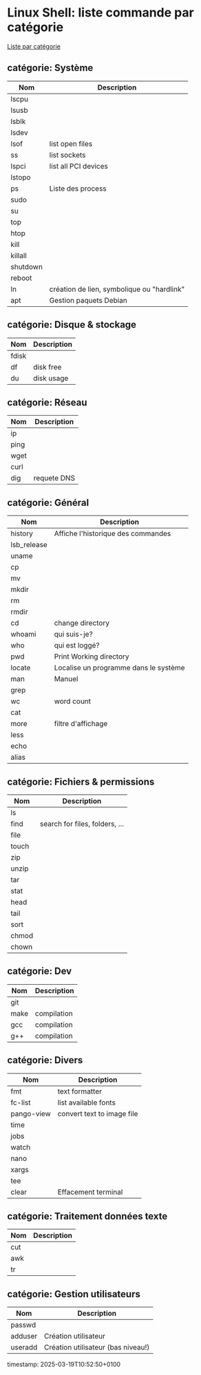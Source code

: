 # Linux Shell: liste commande par catégorie

<a href='linux_cmds_list_global.md'>Liste par catégorie</a>


## catégorie: Système
<a name='cat1'></a>

| Nom | Description|
|-----|-----|
| lscpu |  |
| lsusb |  |
| lsblk |  |
| lsdev |  |
| lsof | list open files |
| ss | list sockets |
| lspci | list all PCI devices |
| lstopo |  |
| ps | Liste des process |
| sudo |  |
| su |  |
| top |  |
| htop |  |
| kill |  |
| killall |  |
| shutdown |  |
| reboot |  |
| ln | création de lien, symbolique ou "hardlink" |
| apt | Gestion paquets Debian |

## catégorie: Disque & stockage
<a name='cat2'></a>

| Nom | Description|
|-----|-----|
| fdisk |  |
| df | disk free |
| du | disk usage |

## catégorie: Réseau
<a name='cat3'></a>

| Nom | Description|
|-----|-----|
| ip |  |
| ping |  |
| wget |  |
| curl |  |
| dig | requete DNS |

## catégorie: Général
<a name='cat4'></a>

| Nom | Description|
|-----|-----|
| history | Affiche l'historique des commandes |
| lsb_release |  |
| uname |  |
| cp |  |
| mv |  |
| mkdir |  |
| rm |  |
| rmdir |  |
| cd | change directory |
| whoami | qui suis-je? |
| who | qui est loggé? |
| pwd | Print Working directory |
| locate |  Localise un programme dans le système |
| man |  Manuel |
| grep |  |
| wc | word count |
| cat |  |
| more | filtre d'affichage |
| less |  |
| echo |  |
| alias |  |

## catégorie: Fichiers & permissions
<a name='cat5'></a>

| Nom | Description|
|-----|-----|
| ls |  |
| find | search for files, folders, ... |
| file |  |
| touch |  |
| zip |  |
| unzip |  |
| tar |  |
| stat |  |
| head |  |
| tail |  |
| sort |  |
| chmod |  |
| chown |  |

## catégorie: Dev
<a name='cat6'></a>

| Nom | Description|
|-----|-----|
| git |  |
| make | compilation |
| gcc | compilation |
| g++ | compilation |

## catégorie: Divers
<a name='cat7'></a>

| Nom | Description|
|-----|-----|
| fmt | text formatter |
| fc-list | list available fonts |
| pango-view | convert text to image file |
| time |  |
| jobs |  |
| watch |  |
| nano |  |
| xargs |  |
| tee |  |
| clear | Effacement terminal |

## catégorie: Traitement données texte
<a name='cat8'></a>

| Nom | Description|
|-----|-----|
| cut |  |
| awk |  |
| tr |  |

## catégorie: Gestion utilisateurs
<a name='cat9'></a>

| Nom | Description|
|-----|-----|
| passwd |  |
| adduser |  Création utilisateur |
| useradd |  Création utilisateur (bas niveau!) |

timestamp: 2025-03-19T10:52:50+0100
